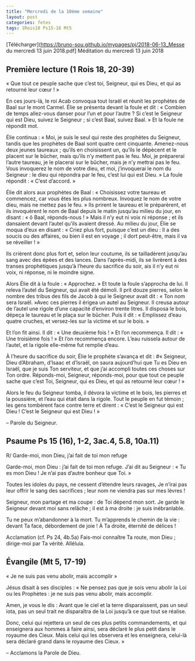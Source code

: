 ```yaml
---
title: "Mercredi de la 10ème semaine"
layout: post
categories: fetes
tags: 1Rois18 Ps15-16 Mt5 
---
```

[Télécharger](https://bruno-sou.github.io/mypages/pj/2018-06-13_Messe du mercredi 13 juin 2018.pdf] Méditation du mercredi 13 juin 2018

## Première lecture (1 Rois 18, 20-39)
« Que tout ce peuple sache que c’est toi, Seigneur, qui es Dieu, et qui as retourné leur cœur ! »

En ces jours-là, le roi Acab convoqua tout Israël et réunit les prophètes de Baal sur le mont Carmel.
Élie se présenta devant la foule et dit :
« Combien de temps allez-vous danser pour l’un et pour l’autre ? 
Si c’est le Seigneur qui est Dieu, suivez le Seigneur ; si c’est Baal, suivez Baal. »
Et la foule ne répondit mot.

Élie continua :
« Moi, je suis le seul qui reste des prophètes du Seigneur,
tandis que les prophètes de Baal sont quatre cent cinquante.
Amenez-nous deux jeunes taureaux ;
qu’ils en choisissent un, qu’ils le dépècent et le placent sur le bûcher, mais qu’ils n’y mettent pas le feu.
Moi, je préparerai l’autre taureau, je le placerai sur le bûcher, mais je n’y mettrai pas le feu.
Vous invoquerez le nom de votre dieu, et moi, j’invoquerai le nom du Seigneur :
le dieu qui répondra par le feu, c’est lui qui est Dieu. »
La foule répondit : « C’est d’accord. »

Élie dit alors aux prophètes de Baal :
« Choisissez votre taureau et commencez, car vous êtes les plus nombreux.
Invoquez le nom de votre dieu, mais ne mettez pas le feu. »
Ils prirent le taureau et le préparèrent,
et ils invoquèrent le nom de Baal depuis le matin jusqu’au milieu du jour,
en disant : « ô Baal, réponds-nous ! »
Mais il n’y eut ni voix ni réponse ; et ils dansaient devant l’autel qu’ils avaient dressé.
Au milieu du jour, Élie se moqua d’eux en disant :
« Criez plus fort, puisque c’est un dieu :
Il a des soucis ou des affaires, ou bien il est en voyage ; il dort peut-être, mais il va se réveiller ! »

Ils crièrent donc plus fort 
et, selon leur coutume, ils se tailladèrent jusqu’au sang avec des épées et des lances.
Dans l’après-midi, ils se livrèrent à des transes prophétiques jusqu’à l’heure du sacrifice du soir,
ais il n’y eut ni voix, ni réponse, ni le moindre signe.

Alors Élie dit à la foule : « Approchez. » Et toute la foule s’approcha de lui. 
Il releva l’autel du Seigneur, qui avait été démoli.
Il prit douze pierres, selon le nombre des tribus des fils de Jacob 
à qui le Seigneur avait dit : « Ton nom sera Israël. »Avec ces pierres il érigea un autel au Seigneur.
Il creusa autour de l’autel une rigole d’une capacité d’environ trente litres.
Il disposa le bois, dépeça le taureau et le plaça sur le bûcher.
Puis il dit : « Emplissez d’eau quatre cruches, et versez-les sur la victime et sur le bois. »

Et l’on fit ainsi. Il dit : « Une deuxième fois ! » Et l’on recommença.
Il dit : « Une troisième fois ! » Et l’on recommença encore.
L’eau ruissela autour de l’autel, et la rigole elle-même fut remplie d’eau.


À l’heure du sacrifice du soir, Élie le prophète s’avança et dit :
#« Seigneur, Dieu d’Abraham, d’Isaac et d’Israël, on saura aujourd’hui que Tu es Dieu en Israël,
que je suis Ton serviteur, et que j’ai accompli toutes ces choses sur Ton ordre.
Réponds-moi, Seigneur, réponds-moi,
pour que tout ce peuple sache que c’est Toi, Seigneur, qui es Dieu, et qui as retourné leur cœur ! »

Alors le feu du Seigneur tomba, il dévora la victime et le bois, 
les pierres et la poussière, et l’eau qui était dans la rigole.
Tout le peuple en fut témoin ; les gens tombèrent face contre terre et dirent :
« C’est le Seigneur qui est Dieu ! C’est le Seigneur qui est Dieu ! »

– Parole du Seigneur.

## Psaume Ps 15 (16), 1-2, 3ac.4, 5.8, 10a.11)
R/ Garde-moi, mon Dieu, j’ai fait de toi mon refuge

Garde-moi, mon Dieu : 
j’ai fait de toi mon refuge.
J’ai dit au Seigneur : « Tu es mon Dieu !
Je n’ai pas d’autre bonheur que Toi. »

Toutes les idoles du pays,
ne cessent d’étendre leurs ravages, 
Je n’irai pas leur offrir le sang des sacrifices ;
leur nom ne viendra pas sur mes lèvres !

Seigneur, mon partage et ma coupe :
de Toi dépend mon sort.
Je garde le Seigneur devant moi sans relâche ; 
il est à ma droite : je suis inébranlable.

Tu ne peux m’abandonner à la mort.
Tu m’apprends le chemin de la vie :
devant Ta face, débordement de joie !
À Ta droite, éternité de délices !

Acclamation (cf. Ps 24, 4b.5a)
Fais-moi connaître Ta route, mon Dieu ;
dirige-moi par Ta vérité.
Alléluia.
 
## Évangile (Mt 5, 17-19)
« Je ne suis pas venu abolir, mais accomplir »

Jésus disait à ses disciples :
« Ne pensez pas que je sois venu abolir la Loi ou les Prophètes :
je ne suis pas venu abolir, mais accomplir.

Amen, je vous le dis :
Avant que le ciel et la terre disparaissent, 
pas un seul iota, pas un seul trait ne disparaîtra de la Loi
jusqu’à ce que tout se réalise.

Donc, celui qui rejettera un seul de ces plus petits commandements, 
et qui enseignera aux hommes à faire ainsi,
sera déclaré le plus petit dans le royaume des Cieux.
Mais celui qui les observera et les enseignera,
celui-là sera déclaré grand dans le royaume des Cieux. » 

– Acclamons la Parole de Dieu.
